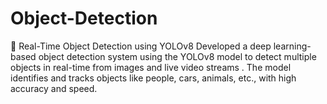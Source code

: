 # Object-Detection
🚀 Real-Time Object Detection using YOLOv8 Developed a deep learning-based object detection system using the YOLOv8 model to detect multiple objects in real-time from images and live video streams . The model identifies and tracks objects like people, cars, animals, etc., with high accuracy and speed.
